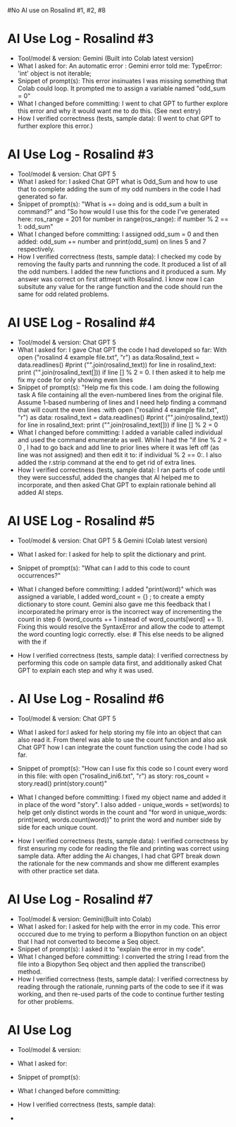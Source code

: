 #No AI use on Rosalind #1, #2, #8

# AI Use Log - Rosalind #3
- Tool/model & version: Gemini (Built into Colab latest version)
- What I asked for: An automatic error : Gemini error told me: TypeError: 'int' object is not iterable; 
- Snippet of prompt(s): This error insinuates I was missing something that Colab could loop. It prompted me to assign a variable named "odd_sum = 0"
- What I changed before committing: I went to chat GPT to further explore this error and why it would want me to do this. (See next entry)
- How I verified correctness (tests, sample data): (I went to chat GPT to further explore this error.)


# AI Use Log - Rosalind #3
- Tool/model & version: Chat GPT 5
- What I asked for: I asked Chat GPT what is Odd_Sum and how to use that to complete adding the sum of my odd numbers in the code I had generated so far. 
- Snippet of prompt(s): "What is += doing and is odd_sum a built in command?" and "So how would I use this for the code I've generated here: ros_range = 201 for number in range(ros_range): if number % 2 == 1: odd_sum"
- What I changed before committing: I assigned odd_sum = 0  and then added: odd_sum += number and print(odd_sum) on lines 5 and 7 respectively. 
- How I verified correctness (tests, sample data): I checked my code by removing the faulty parts and runnning the code. It produced a list of all the odd numbers. I added the new functions and it produced a sum. My answer was correct on first attmept with Rosalind. I know now I can subsitute any value for the range function and the code should run the same for odd related problems.

# AI USE Log - Rosalind #4
- Tool/model & version: Chat GPT 5
- What I asked for: I gave Chat GPT the code I had developed so far: With open ("rosalind 4 example file.txt", "r") as data:Rosalind_text = data.readlines() #print ("".join(rosalind_text)) for line in rosalind_text: print ("".join(rosalind_text[])) if line [] % 2 = 0. I then asked it to help me fix my code for only showing even lines 
- Snippet of prompt(s): "Help me fix this code. I am doing the following task A file containing all the even-numbered lines from the original file. Assume 1-based numbering of lines and I need help finding a command that will count the even lines :with open ("rosalind 4 example file.txt", "r") as data: rosalind_text = data.readlines() #print ("".join(rosalind_text)) for line in rosalind_text: print ("".join(rosalind_text[])) if line [] % 2 = 0
- What I changed before committing: I added a variable called individual and used the command enumerate as well. While I had the "if line % 2 = 0 , I had to go back and add line to prior lines where it was left off (as line was not assigned) and then edit it to: if individual % 2 == 0:. I also added the r.strip command at the end to get rid of extra lines.
- How I verified correctness (tests, sample data): I ran parts of code until they were successful, added the changes that AI helped me to incorporate, and then asked Chat GPT to explain rationale behind all added AI steps.

# AI USE Log - Rosalind #5
- Tool/model & version: Chat GPT 5 & Gemini (Colab latest version)
- What I asked for: I asked for help to split the dictionary and print.
- Snippet of prompt(s): "What can I add to this code to count occurrences?"
- What I changed before committing: I added "print(word)" which was assigned a variable, I added word_count = {} ; to create a empty dictionary to store count. Gemini also gave me this feedback that I incorporated:he primary error is the incorrect way of incrementing the count in step 6 (word_counts += 1 instead of word_counts[word] += 1). Fixing this would resolve the SyntaxError and allow the code to attempt the word counting logic correctly.
  else: # This else needs to be aligned with the if
- How I verified correctness (tests, sample data): I verified correctness by performing this code on sample data first, and additionally asked Chat GPT to explain each step and why it was used.

- # AI Use Log - Rosalind #6
- Tool/model & version: Chat GPT 5
- What I asked for:I asked for help storing my file into an object that can also read it. From thereI was able to use the count function and also ask Chat GPT how I can integrate the count function using the code I had so far. 
- Snippet of prompt(s): "How can I use fix this code so I count every word in this file: with open ("rosalind_ini6.txt", "r") as story: ros_count = story.read() print(story.count)"
- What I changed before committing: I fixed my object name and added it in place of the word "story". I also added - unique_words = set(words) to help get only distinct words in the count and "for word in unique_words: print(word, words.count(word))" to print the word and number side by side for each unique count.
- How I verified correctness (tests, sample data): I verified correctness by first ensuring my code for reading the file and printing was correct using sample data. After adding the Ai changes, I had chat GPT break down the rationale for the new commands and show me different examples with other practice set data. 


# AI Use Log - Rosalind #7
- Tool/model & version: Gemini(Built into Colab)
- What I asked for: I asked for help with the error in my code. This error occcured due to me trying to perform a Biopython function on an object that I had not converted to become a Seq object. 
- Snippet of prompt(s): I asked it to "explain the error in my code".
- What I changed before committing: I converted the string I read from the file into a Biopython Seq object and then applied the transcribe() method.
- How I verified correctness (tests, sample data): I verified correctness by reading through the rationale, running parts of the code to see if it was working, and then re-used parts of the code to continue further testing for other problems.

# AI Use Log
- Tool/model & version:
- What I asked for:
- Snippet of prompt(s):
- What I changed before committing:
- How I verified correctness (tests, sample data):

- 
